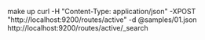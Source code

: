 make up
curl -H "Content-Type: application/json" -XPOST "http://localhost:9200/routes/active" -d @samples/01.json
http://localhost:9200/routes/active/_search